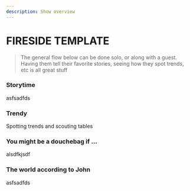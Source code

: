 ```yaml
---
description: Show overview
---
```


# FIRESIDE TEMPLATE

> The general flow below can be done solo, or along with a guest. Having them tell their favorite stories, seeing how they spot trends, etc is all great stuff

### Storytime

asfsadfds

### Trendy

Spotting trends and scouting tables

### You might be a douchebag if ...

alsdfkjsdf

### The world according to John

asfsadfds

